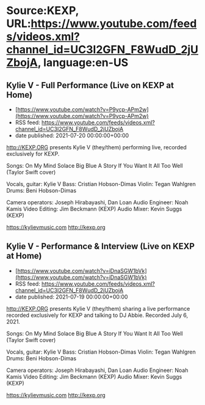 # Source:KEXP, URL:https://www.youtube.com/feeds/videos.xml?channel_id=UC3I2GFN_F8WudD_2jUZbojA, language:en-US

## Kylie V - Full Performance (Live on KEXP at Home)
 - [https://www.youtube.com/watch?v=P9ycp-APm2w](https://www.youtube.com/watch?v=P9ycp-APm2w)
 - RSS feed: https://www.youtube.com/feeds/videos.xml?channel_id=UC3I2GFN_F8WudD_2jUZbojA
 - date published: 2021-07-20 00:00:00+00:00

http://KEXP.ORG presents Kylie V (they/them) performing live, recorded exclusively for KEXP.

Songs:
On My Mind
Solace
Big Blue
A Story If You Want It
All Too Well (Taylor Swift cover)

Vocals, guitar: Kylie V
Bass: Cristian Hobson-Dimas
Violin: Tegan Wahlgren
Drums: Beni Hobson-Dimas

Camera operators: Joseph Hirabayashi, Dan Loan
Audio Engineer: Noah Kamis
Video Editing: Jim Beckmann (KEXP)
Audio Mixer: Kevin Suggs (KEXP)

https://kylievmusic.com
http://kexp.org

## Kylie V - Performance & Interview (Live on KEXP at Home)
 - [https://www.youtube.com/watch?v=iDnaSGW1bVk](https://www.youtube.com/watch?v=iDnaSGW1bVk)
 - RSS feed: https://www.youtube.com/feeds/videos.xml?channel_id=UC3I2GFN_F8WudD_2jUZbojA
 - date published: 2021-07-19 00:00:00+00:00

http://KEXP.ORG presents Kylie V (they/them) sharing a live performance recorded exclusively for KEXP and talking to DJ Abbie. Recorded July 6, 2021.

Songs:
On My Mind
Solace
Big Blue
A Story If You Want It
All Too Well (Taylor Swift cover)

Vocals, guitar: Kylie V
Bass: Cristian Hobson-Dimas
Violin: Tegan Wahlgren
Drums: Beni Hobson-Dimas

Camera operators: Joseph Hirabayashi, Dan Loan
Audio Engineer: Noah Kamis
Video Editing: Jim Beckmann (KEXP)
Audio Mixer: Kevin Suggs (KEXP)

https://kylievmusic.com
http://kexp.org

